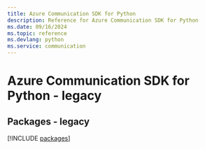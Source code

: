 ```yaml
---
title: Azure Communication SDK for Python
description: Reference for Azure Communication SDK for Python
ms.date: 09/16/2024
ms.topic: reference
ms.devlang: python
ms.service: communication
---
```

# Azure Communication SDK for Python - legacy
## Packages - legacy
[!INCLUDE [packages](communication-index.md)]